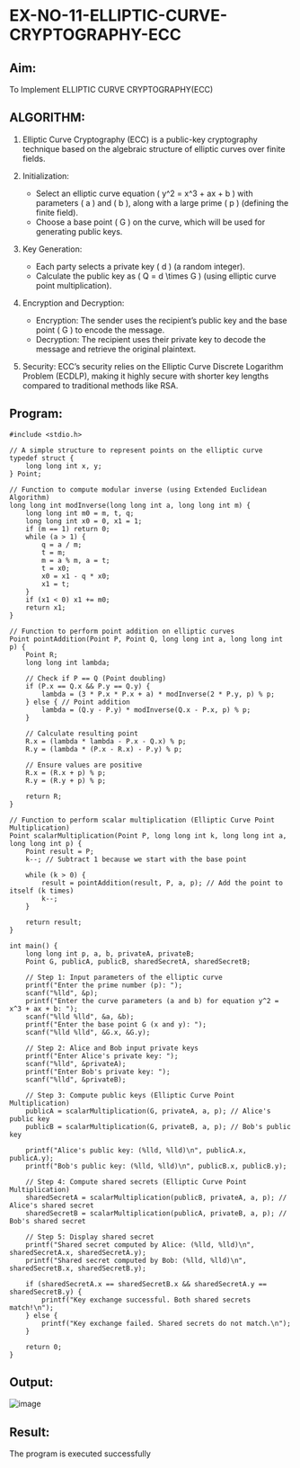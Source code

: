 # EX-NO-11-ELLIPTIC-CURVE-CRYPTOGRAPHY-ECC

## Aim:
To Implement ELLIPTIC CURVE CRYPTOGRAPHY(ECC)


## ALGORITHM:

1. Elliptic Curve Cryptography (ECC) is a public-key cryptography technique based on the algebraic structure of elliptic curves over finite fields.

2. Initialization:
   - Select an elliptic curve equation \( y^2 = x^3 + ax + b \) with parameters \( a \) and \( b \), along with a large prime \( p \) (defining the finite field).
   - Choose a base point \( G \) on the curve, which will be used for generating public keys.

3. Key Generation:
   - Each party selects a private key \( d \) (a random integer).
   - Calculate the public key as \( Q = d \times G \) (using elliptic curve point multiplication).

4. Encryption and Decryption:
   - Encryption: The sender uses the recipient’s public key and the base point \( G \) to encode the message.
   - Decryption: The recipient uses their private key to decode the message and retrieve the original plaintext.

5. Security: ECC’s security relies on the Elliptic Curve Discrete Logarithm Problem (ECDLP), making it highly secure with shorter key lengths compared to traditional methods like RSA.

## Program:

```
#include <stdio.h>

// A simple structure to represent points on the elliptic curve
typedef struct {
    long long int x, y;
} Point;

// Function to compute modular inverse (using Extended Euclidean Algorithm)
long long int modInverse(long long int a, long long int m) {
    long long int m0 = m, t, q;
    long long int x0 = 0, x1 = 1;
    if (m == 1) return 0;
    while (a > 1) {
        q = a / m;
        t = m;
        m = a % m, a = t;
        t = x0;
        x0 = x1 - q * x0;
        x1 = t;
    }
    if (x1 < 0) x1 += m0;
    return x1;
}

// Function to perform point addition on elliptic curves
Point pointAddition(Point P, Point Q, long long int a, long long int p) {
    Point R;
    long long int lambda;
    
    // Check if P == Q (Point doubling)
    if (P.x == Q.x && P.y == Q.y) {
        lambda = (3 * P.x * P.x + a) * modInverse(2 * P.y, p) % p;
    } else { // Point addition
        lambda = (Q.y - P.y) * modInverse(Q.x - P.x, p) % p;
    }

    // Calculate resulting point
    R.x = (lambda * lambda - P.x - Q.x) % p;
    R.y = (lambda * (P.x - R.x) - P.y) % p;
    
    // Ensure values are positive
    R.x = (R.x + p) % p;
    R.y = (R.y + p) % p;

    return R;
}

// Function to perform scalar multiplication (Elliptic Curve Point Multiplication)
Point scalarMultiplication(Point P, long long int k, long long int a, long long int p) {
    Point result = P;
    k--; // Subtract 1 because we start with the base point

    while (k > 0) {
        result = pointAddition(result, P, a, p); // Add the point to itself (k times)
        k--;
    }

    return result;
}

int main() {
    long long int p, a, b, privateA, privateB;
    Point G, publicA, publicB, sharedSecretA, sharedSecretB;

    // Step 1: Input parameters of the elliptic curve
    printf("Enter the prime number (p): ");
    scanf("%lld", &p);
    printf("Enter the curve parameters (a and b) for equation y^2 = x^3 + ax + b: ");
    scanf("%lld %lld", &a, &b);
    printf("Enter the base point G (x and y): ");
    scanf("%lld %lld", &G.x, &G.y);

    // Step 2: Alice and Bob input private keys
    printf("Enter Alice's private key: ");
    scanf("%lld", &privateA);
    printf("Enter Bob's private key: ");
    scanf("%lld", &privateB);

    // Step 3: Compute public keys (Elliptic Curve Point Multiplication)
    publicA = scalarMultiplication(G, privateA, a, p); // Alice's public key
    publicB = scalarMultiplication(G, privateB, a, p); // Bob's public key

    printf("Alice's public key: (%lld, %lld)\n", publicA.x, publicA.y);
    printf("Bob's public key: (%lld, %lld)\n", publicB.x, publicB.y);

    // Step 4: Compute shared secrets (Elliptic Curve Point Multiplication)
    sharedSecretA = scalarMultiplication(publicB, privateA, a, p); // Alice's shared secret
    sharedSecretB = scalarMultiplication(publicA, privateB, a, p); // Bob's shared secret

    // Step 5: Display shared secret
    printf("Shared secret computed by Alice: (%lld, %lld)\n", sharedSecretA.x, sharedSecretA.y);
    printf("Shared secret computed by Bob: (%lld, %lld)\n", sharedSecretB.x, sharedSecretB.y);

    if (sharedSecretA.x == sharedSecretB.x && sharedSecretA.y == sharedSecretB.y) {
        printf("Key exchange successful. Both shared secrets match!\n");
    } else {
        printf("Key exchange failed. Shared secrets do not match.\n");
    }

    return 0;
}
```

## Output:
![image](https://github.com/user-attachments/assets/e6f094a6-a1d0-4ad2-a8c4-70da53a9a57e)


## Result:
The program is executed successfully

